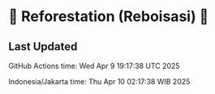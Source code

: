 
# 🌳 Reforestation (Reboisasi) 🌲

## Last Updated

GitHub Actions time: Wed Apr  9 19:17:38 UTC 2025

Indonesia/Jakarta time: Thu Apr 10 02:17:38 WIB 2025
